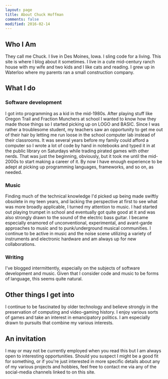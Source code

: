 ```yaml
---
layout: page
title: About Chuck Hoffman
comments: false
modified: 2016-02-14
---
```


## Who I Am

They call me Chuck. I live in Des Moines, Iowa. I sling code for a living. This
site is where I blog about it sometimes. I live in a cute mid-century ranch
house with my wife and two kids and I like cats and reading. I grew up in
Waterloo where my parents ran a small construction company.

## What I do

### Software development

I got into programming as a kid in the mid-1980s. After playing stuff like
Oregon Trail and Fraction Munchers at school I wanted to know how they made
those things so I started picking up on LOGO and BASIC. Since I was rather a
troublesome student, my teachers saw an opportunity to get me out of their hair
by letting me run loose in the school computer lab instead of their classrooms.
It was several years before my family could afford a computer so I wrote a lot
of code by hand in notebooks and typed it in at the public library on Saturdays
while trading pirated games with other nerds. That was just the beginning,
obviously, but it took me until the mid-2000s to start making a career of it. By
now I have enough experience to be adept at picking up programming languages,
frameworks, and so on, as needed.

### Music

Finding much of the technical knowledge I'd picked up being made swiftly
obsolete in my teen years, and lacking the perspective at first to see what was
more broadly applicable, I turned my attention to music. I had started out
playing trumpet in school and eventually got quite good at it and was also
strongly drawn to the sound of the electric bass guitar. I became especially
enamored of unconventional, experimental, and avant-garde approaches to music
and to punk/underground musical communities. I continue to be active in music
and the noise scene utilizing a variety of instruments and electronic hardware
and am always up for new collaborations.

### Writing

I've blogged intermittently, especially on the subjects of software development
and music. Given that I consider code and music to be forms of language, this
seems quite natural.

## Other things I get into

I continue to be fascinated by older technology and believe strongly in the
preservation of computing and video-gaming history. I enjoy various sorts of
games and take an interest in emancipatory politics. I am especially drawn to
pursuits that combine my various interests.

## An invitation

I may or may not be currently employed when you read this but I am always open
to interesting opportunities. Should you suspect I might be a good fit for
something, or if you're just interested in more specific details about any of my
various projects and hobbies, feel free to contact me via any of the
social-media channels linked to on this site.
